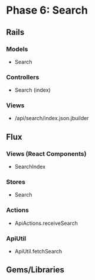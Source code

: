 # Phase 6: Search

## Rails
### Models
* Search

### Controllers
* Search (index)

### Views
* /api/search/index.json.jbuilder

## Flux
### Views (React Components)
* SearchIndex

### Stores
* Search

### Actions
* ApiActions.receiveSearch

### ApiUtil
* ApiUtil.fetchSearch

## Gems/Libraries
